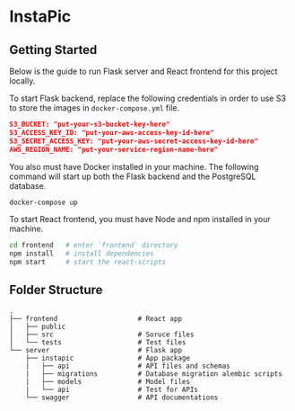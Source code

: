 # InstaPic

<!-- GETTING STARTED -->
## Getting Started

Below is the guide to run Flask server and React frontend for this project locally.

To start Flask backend, replace the following credentials in order to use S3 to store the images in `docker-compose.yml` file.
```json
S3_BUCKET: "put-your-s3-bucket-key-here"
S3_ACCESS_KEY_ID: "put-your-aws-access-key-id-here"
S3_SECRET_ACCESS_KEY: "put-your-aws-secret-access-key-id-here"
AWS_REGION_NAME: "put-your-service-region-name-here"
```
You also must have Docker installed in your machine. The following command will start up both the Flask backend and the PostgreSQL database.
```sh
docker-compose up
```

To start React frontend, you must have Node and npm installed in your machine.
```sh
cd frontend   # enter `frontend` directory
npm install   # install dependencies
npm start     # start the react-scripts
```


## Folder Structure
```
.
├── frontend                    # React app
│   ├── public
│   ├── src                     # Soruce files
│   └── tests                   # Test files
└── server                      # Flask app
    ├── instapic                # App package
    |   ├── api                 # API files and schemas
    |   ├── migrations          # Database migration alembic scripts
    |   ├── models              # Model files
    |   └── api                 # Test for APIs
    └── swagger                 # API documentations  
```
